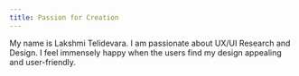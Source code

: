 ```yaml
---
title: Passion for Creation
---
```

My name is Lakshmi Telidevara.
I am passionate about UX/UI Research and Design. I feel immensely happy when the users find my design appealing and user-friendly. 
